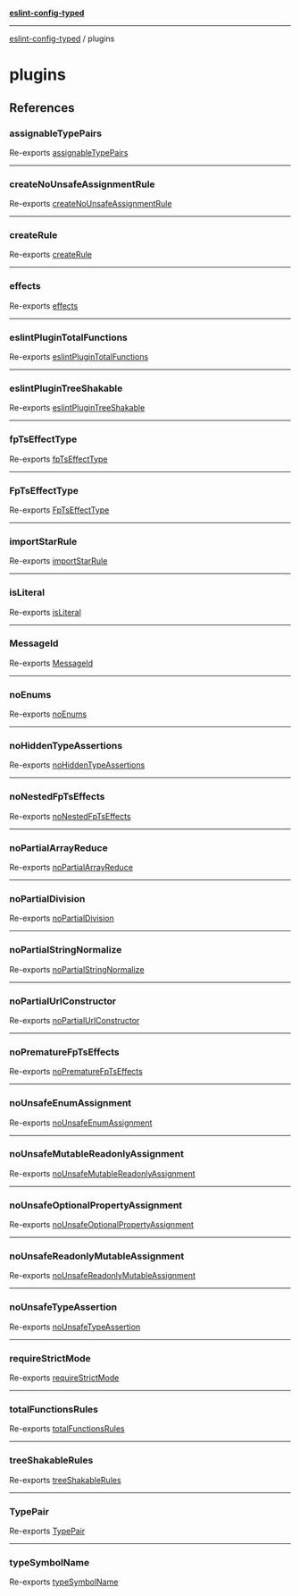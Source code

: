 [**eslint-config-typed**](README.md)

---

[eslint-config-typed](README.md) / plugins

# plugins

## References

### assignableTypePairs

Re-exports [assignableTypePairs](plugins/total-functions/rules/common.md#assignabletypepairs)

---

### createNoUnsafeAssignmentRule

Re-exports [createNoUnsafeAssignmentRule](plugins/total-functions/rules/unsafe-assignment-rule.md#createnounsafeassignmentrule)

---

### createRule

Re-exports [createRule](plugins/total-functions/rules/common.md#createrule)

---

### effects

Re-exports [effects](plugins/total-functions/rules/fp-ts.md#effects)

---

### eslintPluginTotalFunctions

Re-exports [eslintPluginTotalFunctions](plugins/total-functions/plugin.md#eslintplugintotalfunctions)

---

### eslintPluginTreeShakable

Re-exports [eslintPluginTreeShakable](plugins/tree-shakable/plugin.md#eslintplugintreeshakable)

---

### fpTsEffectType

Re-exports [fpTsEffectType](plugins/total-functions/rules/fp-ts.md#fptseffecttype-1)

---

### FpTsEffectType

Re-exports [FpTsEffectType](plugins/total-functions/rules/fp-ts.md#fptseffecttype)

---

### importStarRule

Re-exports [importStarRule](plugins/tree-shakable/rules/import-star.md#importstarrule)

---

### isLiteral

Re-exports [isLiteral](plugins/total-functions/rules/common.md#isliteral)

---

### MessageId

Re-exports [MessageId](plugins/total-functions/rules/unsafe-assignment-rule.md#messageid)

---

### noEnums

Re-exports [noEnums](plugins/total-functions/rules/no-enums.md#noenums)

---

### noHiddenTypeAssertions

Re-exports [noHiddenTypeAssertions](plugins/total-functions/rules/no-hidden-type-assertions.md#nohiddentypeassertions)

---

### noNestedFpTsEffects

Re-exports [noNestedFpTsEffects](plugins/total-functions/rules/no-nested-fp-ts-effects.md#nonestedfptseffects)

---

### noPartialArrayReduce

Re-exports [noPartialArrayReduce](plugins/total-functions/rules/no-partial-array-reduce.md#nopartialarrayreduce)

---

### noPartialDivision

Re-exports [noPartialDivision](plugins/total-functions/rules/no-partial-division.md#nopartialdivision)

---

### noPartialStringNormalize

Re-exports [noPartialStringNormalize](plugins/total-functions/rules/no-partial-string-normalize.md#nopartialstringnormalize)

---

### noPartialUrlConstructor

Re-exports [noPartialUrlConstructor](plugins/total-functions/rules/no-partial-url-constructor.md#nopartialurlconstructor)

---

### noPrematureFpTsEffects

Re-exports [noPrematureFpTsEffects](plugins/total-functions/rules/no-premature-fp-ts-effects.md#noprematurefptseffects)

---

### noUnsafeEnumAssignment

Re-exports [noUnsafeEnumAssignment](plugins/total-functions/rules/no-unsafe-enum-assignment.md#nounsafeenumassignment)

---

### noUnsafeMutableReadonlyAssignment

Re-exports [noUnsafeMutableReadonlyAssignment](plugins/total-functions/rules/no-unsafe-mutable-readonly-assignment.md#nounsafemutablereadonlyassignment)

---

### noUnsafeOptionalPropertyAssignment

Re-exports [noUnsafeOptionalPropertyAssignment](plugins/total-functions/rules/no-unsafe-optional-property-assignment.md#nounsafeoptionalpropertyassignment)

---

### noUnsafeReadonlyMutableAssignment

Re-exports [noUnsafeReadonlyMutableAssignment](plugins/total-functions/rules/no-unsafe-readonly-mutable-assignment.md#nounsafereadonlymutableassignment)

---

### noUnsafeTypeAssertion

Re-exports [noUnsafeTypeAssertion](plugins/total-functions/rules/no-unsafe-type-assertion.md#nounsafetypeassertion)

---

### requireStrictMode

Re-exports [requireStrictMode](plugins/total-functions/rules/require-strict-mode.md#requirestrictmode)

---

### totalFunctionsRules

Re-exports [totalFunctionsRules](plugins/total-functions/rules/rules.md#totalfunctionsrules)

---

### treeShakableRules

Re-exports [treeShakableRules](plugins/tree-shakable/rules/rules.md#treeshakablerules)

---

### TypePair

Re-exports [TypePair](plugins/total-functions/rules/common.md#typepair)

---

### typeSymbolName

Re-exports [typeSymbolName](plugins/total-functions/rules/common.md#typesymbolname)

